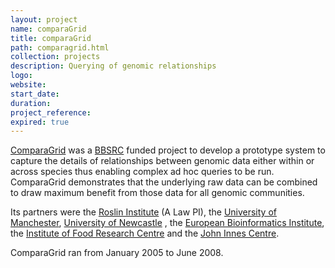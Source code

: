 ```yaml
---
layout: project
name: comparaGrid
title: comparaGrid
path: comparagrid.html
collection: projects
description: Querying of genomic relationships
logo:
website:
start_date:
duration:
project_reference:
expired: true
---
```


[ComparaGrid](http://www.comparagrid.org/) was a [BBSRC](http://www.bbsrc.ac.uk/) funded project to develop a prototype system to capture the details of relationships between genomic data
either within or across species thus enabling complex ad hoc queries to be run. ComparaGrid demonstrates that the underlying raw data
can be combined to draw maximum benefit from those data for all genomic communities.

Its partners were the [Roslin Institute](http://www.roslin.ac.uk/) (A Law PI),
the [University of Manchester](http://www.manchester.ac.uk/), [University of Newcastle](http://www.ncl.ac.uk/) , the [European Bioinformatics Institute](http://www.ebi.ac.uk/),
the [Institute of Food Research Centre](http://www.ifr.ac.uk/) and the [John Innes Centre](http://www.jic.ac.uk/).

ComparaGrid ran from January 2005 to June 2008.
